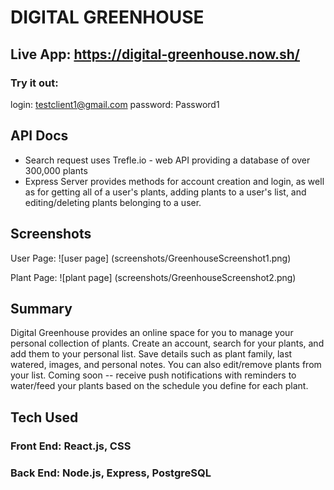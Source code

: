 # DIGITAL GREENHOUSE

## Live App: https://digital-greenhouse.now.sh/
### Try it out:
login: testclient1@gmail.com
password: Password1

## API Docs
* Search request uses Trefle.io - web API providing a database of over 300,000 plants
* Express Server provides methods for account creation and login, as well as for getting all of a user's plants, adding plants to a user's list, and editing/deleting plants belonging to a user.

## Screenshots
User Page:
![user page] (screenshots/GreenhouseScreenshot1.png)

Plant Page:
![plant page] (screenshots/GreenhouseScreenshot2.png)

## Summary
Digital Greenhouse provides an online space for you to manage your personal collection of plants. Create an account, search for your plants, and add them to your personal list. Save details such as plant family, last watered, images, and personal notes. You can also edit/remove plants from your list. Coming soon -- receive push notifications with reminders to water/feed your plants based on the schedule you define for each plant.

## Tech Used
### Front End: React.js, CSS
### Back End: Node.js, Express, PostgreSQL
